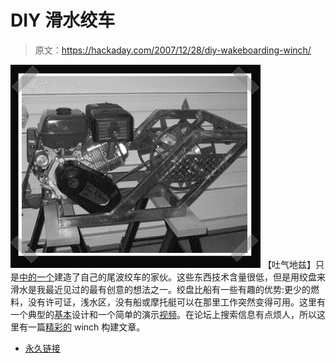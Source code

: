 # DIY 滑水绞车

> 原文：<https://hackaday.com/2007/12/28/diy-wakeboarding-winch/>

![](img/e03988b3a678d74b6536209b166cedf4.png)
【吐气地兹】只是[中的一个](http://wakeboarding-winch.com/viewtopic.php?t=314)建造了自己的尾波绞车的家伙。这些东西技术含量很低，但是用绞盘来滑水是我最近见过的最有创意的想法之一。绞盘比船有一些有趣的优势:更少的燃料，没有许可证，浅水区，没有船或摩托艇可以在那里工作突然变得可用。这里有一个典型的[基本](http://wakeboarding-winch.com/viewtopic.php?t=13)设计和一个简单的演示[视频](http://www.youtube.com/watch?v=ujc21hv3FQw)。在论坛上搜索信息有点烦人，所以这里有一篇[精彩的](http://www.tahitimx.com/winch/) winch 构建文章。

*   [永久链接](http://wakeboarding-winch.com/viewtopic.php?t=314)